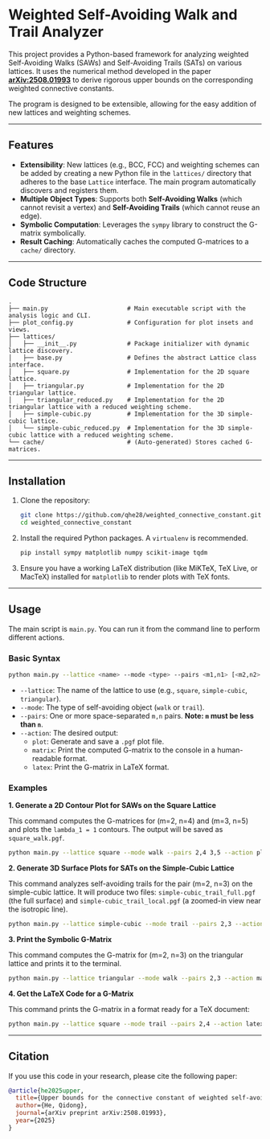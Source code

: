 # Weighted Self-Avoiding Walk and Trail Analyzer

This project provides a Python-based framework for analyzing weighted Self-Avoiding Walks (SAWs) and Self-Avoiding Trails (SATs) on various lattices. It uses the numerical method developed in the paper **[arXiv:2508.01993](https://arxiv.org/abs/2508.01993)** to derive rigorous upper bounds on the corresponding weighted connective constants.

The program is designed to be extensible, allowing for the easy addition of new lattices and weighting schemes.

-----

## Features

  - **Extensibility**: New lattices (e.g., BCC, FCC) and weighting schemes can be added by creating a new Python file in the `lattices/` directory that adheres to the base `Lattice` interface. The main program automatically discovers and registers them.
  - **Multiple Object Types**: Supports both **Self-Avoiding Walks** (which cannot revisit a vertex) and **Self-Avoiding Trails** (which cannot reuse an edge).
  - **Symbolic Computation**: Leverages the `sympy` library to construct the G-matrix symbolically.
  - **Result Caching**: Automatically caches the computed G-matrices to a `cache/` directory.

-----

## Code Structure

```
.
├── main.py                      # Main executable script with the analysis logic and CLI.
├── plot_config.py               # Configuration for plot insets and views.
├── lattices/
│   ├── __init__.py              # Package initializer with dynamic lattice discovery.
│   ├── base.py                  # Defines the abstract Lattice class interface.
│   ├── square.py                # Implementation for the 2D square lattice.
│   ├── triangular.py            # Implementation for the 2D triangular lattice.
│   ├── triangular_reduced.py    # Implementation for the 2D triangular lattice with a reduced weighting scheme.
│   ├── simple-cubic.py          # Implementation for the 3D simple-cubic lattice.
│   └── simple-cubic_reduced.py  # Implementation for the 3D simple-cubic lattice with a reduced weighting scheme.
└── cache/                       # (Auto-generated) Stores cached G-matrices.
```

-----

## Installation

1.  Clone the repository:

    ```bash
    git clone https://github.com/qhe28/weighted_connective_constant.git
    cd weighted_connective_constant
    ```

2.  Install the required Python packages. A `virtualenv` is recommended.

    ```bash
    pip install sympy matplotlib numpy scikit-image tqdm
    ```

3.  Ensure you have a working LaTeX distribution (like MiKTeX, TeX Live, or MacTeX) installed for `matplotlib` to render plots with TeX fonts.

-----

## Usage

The main script is `main.py`. You can run it from the command line to perform different actions.

### Basic Syntax

```bash
python main.py --lattice <name> --mode <type> --pairs <m1,n1> [<m2,n2> ...] --action <action>
```

  - `--lattice`: The name of the lattice to use (e.g., `square`, `simple-cubic`, `triangular`).
  - `--mode`: The type of self-avoiding object (`walk` or `trail`).
  - `--pairs`: One or more space-separated `m,n` pairs. **Note: `m` must be less than `n`**.
  - `--action`: The desired output:
      - `plot`: Generate and save a `.pgf` plot file.
      - `matrix`: Print the computed G-matrix to the console in a human-readable format.
      - `latex`: Print the G-matrix in LaTeX format.

### Examples

**1. Generate a 2D Contour Plot for SAWs on the Square Lattice**

This command computes the G-matrices for (m=2, n=4) and (m=3, n=5) and plots the `lambda_1 = 1` contours. The output will be saved as `square_walk.pgf`.

```bash
python main.py --lattice square --mode walk --pairs 2,4 3,5 --action plot
```

**2. Generate 3D Surface Plots for SATs on the Simple-Cubic Lattice**

This command analyzes self-avoiding trails for the pair (m=2, n=3) on the simple-cubic lattice. It will produce two files: `simple-cubic_trail_full.pgf` (the full surface) and `simple-cubic_trail_local.pgf` (a zoomed-in view near the isotropic line).

```bash
python main.py --lattice simple-cubic --mode trail --pairs 2,3 --action plot
```

**3. Print the Symbolic G-Matrix**

This command computes the G-matrix for (m=2, n=3) on the triangular lattice and prints it to the terminal.

```bash
python main.py --lattice triangular --mode walk --pairs 2,3 --action matrix
```

**4. Get the LaTeX Code for a G-Matrix**

This command prints the G-matrix in a format ready for a TeX document:

```bash
python main.py --lattice square --mode trail --pairs 2,4 --action latex
```

---

## Citation

If you use this code in your research, please cite the following paper:

```bibtex
@article{he2025upper,
  title={Upper bounds for the connective constant of weighted self-avoiding walks},
  author={He, Qidong},
  journal={arXiv preprint arXiv:2508.01993},
  year={2025}
}
```
